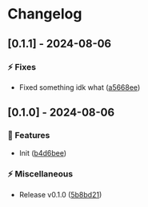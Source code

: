 # Changelog
## [0.1.1] - 2024-08-06

### :zap: Fixes

- Fixed something idk what ([a5668ee](https://github.com/ares-b/test-ci/commit/a5668ee079659b1d9573fb996bb065a861f4abe7))

## [0.1.0] - 2024-08-06

### :rocket: Features

- Init ([b4d6bee](https://github.com/ares-b/test-ci/commit/b4d6bee2f80871038f2c3ada913e6b272072a4dd))


### :zap: Miscellaneous

- Release v0.1.0 ([5b8bd21](https://github.com/ares-b/test-ci/commit/5b8bd214474b7a2b2235e5f9183a7dc6ec56afdd))

